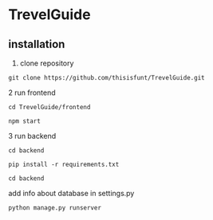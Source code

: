 # TrevelGuide

## installation

1. clone repository
~~~
git clone https://github.com/thisisfunt/TrevelGuide.git
~~~
2 run frontend
~~~
cd TrevelGuide/frontend
~~~
~~~
npm start
~~~
3 run backend
~~~
cd backend
~~~
~~~
pip install -r requirements.txt
~~~
~~~
cd backend
~~~
add info about database in settings.py
~~~
python manage.py runserver
~~~
